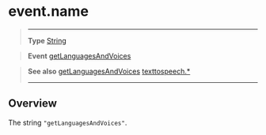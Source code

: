 # event.name

> --------------------- ------------------------------------------------------------------------------------------
> __Type__              [String](https://docs.coronalabs.com/api/type/String.html)

> __Event__             [getLanguagesAndVoices](/plugin/texttospeech/event/getLanguagesAndVoices/)

> __See also__          [getLanguagesAndVoices](/plugin/texttospeech/event/getLanguagesAndVoices/)
>						[texttospeech.*](/plugin/texttospeech/)
> --------------------- ------------------------------------------------------------------------------------------

## Overview

The string `"getLanguagesAndVoices"`.